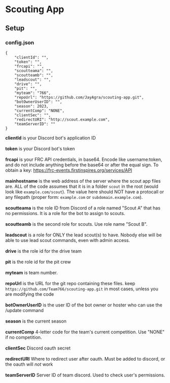 # Scouting App
## Setup
### config.json
```
{
	"clientId": "",
	"token": "",
	"frcapi": "",
	"scoutteama": "",
	"scoutteamb": "",
	"leadscout": "",
	"drive": "",
	"pit": "",
	"myteam": "766",
	"repoUrl": "https://github.com/JayAgra/scouting-app.git",
	"botOwnerUserID": "",
	"season": 2023,
	"currentComp": "NONE",
	"clientSec": "",
	"redirectURI": "http://scout.example.com",
	"teamServerID": ""
}
```
**clientId** is your Discord bot's application ID<br><br>
**token** is your Discord bot's token<br><br>
**frcapi** is your FRC API credentials, in base64. Encode like username:token, and do not include anything before the base64 or after the equal sign. To obtain a key: https://frc-events.firstinspires.org/services/API<br><br>
**mainhostname** is the web address of the server where the scout app files are. ALL of the code assumes that it is in a folder `scout` in the root (would look like `example.com/scout`). The value here should NOT have a protocall or any filepath (proper form: `example.com` or `subdomain.example.com`).<br><br>
**scoutteama** is the role ID from Discord of a role named "Scout A" that has no permissions. It is a role for the bot to assign to scouts.<br><br>
**scoutteamb** is the second role for scouts. Use role name "Scout B".<br><br>
**leadscout** is a role for ONLY the lead scout(s) to have. Nobody else will be able to use lead scout commands, even with admin access.<br><br>
**drive** is the role id for the drive team<br><br>
**pit** is the role id for the pit crew<br><br>
**myteam** is team number.<br><br>
**repoUrl** is the URL for the git repo containing these files. keep `https://github.com/Team766/scouting-app.git` in most cases, unless you are modifying the code<br><br>
**botOwnerUserID** is the user ID of the bot owner or hoster who can use the /update command<br><br>
**season** is the current season<br><br>
**currentComp** 4-letter code for the team's current competition. Use "NONE" if no competition.<br><br>
**clientSec** Discord oauth secret<br><br>
**redirectURI** Where to redirect user after oauth. Must be added to discord, or the oauth will *not* work<br><br>
**teamServerID** Server ID of team discord. Used to check user's permissions.
